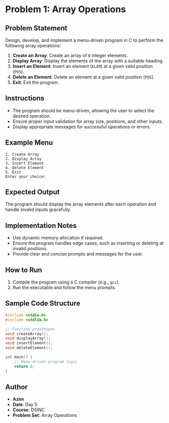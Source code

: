 # Problem 1: Array Operations

## Problem Statement
Design, develop, and implement a menu-driven program in C to perform the following array operations:

1. **Create an Array**: Create an array of `N` integer elements.
2. **Display Array**: Display the elements of the array with a suitable heading.
3. **Insert an Element**: Insert an element (`ELEM`) at a given valid position (`POS`).
4. **Delete an Element**: Delete an element at a given valid position (`POS`).
5. **Exit**: Exit the program.

## Instructions
- The program should be menu-driven, allowing the user to select the desired operation.
- Ensure proper input validation for array size, positions, and other inputs.
- Display appropriate messages for successful operations or errors.

## Example Menu
```
1. Create Array
2. Display Array
3. Insert Element
4. Delete Element
5. Exit
Enter your choice: 
```

## Expected Output
The program should display the array elements after each operation and handle invalid inputs gracefully.

## Implementation Notes
- Use dynamic memory allocation if required.
- Ensure the program handles edge cases, such as inserting or deleting at invalid positions.
- Provide clear and concise prompts and messages for the user.

## How to Run
1. Compile the program using a C compiler (e.g., `gcc`).
2. Run the executable and follow the menu prompts.

## Sample Code Structure
```c
#include <stdio.h>
#include <stdlib.h>

// Function prototypes
void createArray();
void displayArray();
void insertElement();
void deleteElement();

int main() {
    // Menu-driven program logic
    return 0;
}
```

## Author
- **Azim**
- **Date**: Day 5
- **Course**: DSINC
- **Problem Set**: Array Operations